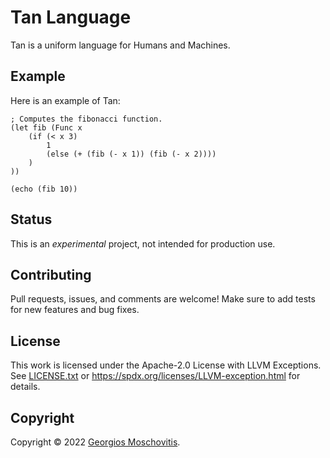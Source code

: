 # Tan Language

Tan is a uniform language for Humans and Machines.

## Example

Here is an example of Tan:

```tan
; Computes the fibonacci function.
(let fib (Func x
    (if (< x 3)
        1
        (else (+ (fib (- x 1)) (fib (- x 2))))
    )
))

(echo (fib 10))
```

## Status

This is an _experimental_ project, not intended for production use.

## Contributing

Pull requests, issues, and comments are welcome! Make sure to add tests for new features and bug fixes.

## License

This work is licensed under the Apache-2.0 License with LLVM Exceptions. See [LICENSE.txt](LICENSE.txt) or <https://spdx.org/licenses/LLVM-exception.html> for details.

## Copyright

Copyright © 2022 [Georgios Moschovitis](https://gmosx.ninja).